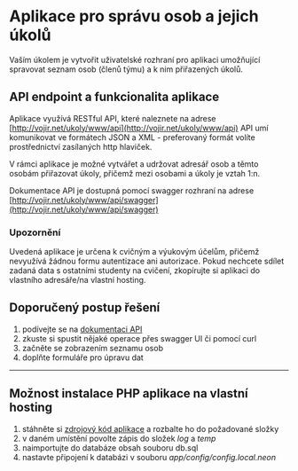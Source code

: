 # Aplikace pro správu osob a jejich úkolů
 
Vaším úkolem je vytvořit uživatelské rozhraní pro aplikaci umožňující spravovat seznam osob (členů týmu) a k nim přiřazených úkolů.

## API endpoint a funkcionalita aplikace
Aplikace využívá RESTful API, které naleznete na adrese [http://vojir.net/ukoly/www/api](http://vojir.net/ukoly/www/api)
API umí komunikovat ve formátech JSON a XML - preferovaný formát volíte prostřednictví zasílaných http hlaviček.

V rámci aplikace je možné vytvářet a udržovat adresář osob a těmto osobám přiřazovat úkoly, přičemž mezi osobami a úkoly je vztah 1:n.

Dokumentace API je dostupná pomocí swagger rozhraní na adrese [http://vojir.net/ukoly/www/api/swagger](http://vojir.net/ukoly/www/api/swagger) 

### Upozornění
Uvedená aplikace je určena k cvičným a výukovým účelům, přičemž nevyužívá žádnou formu autentizace ani autorizace. Pokud nechcete sdílet zadaná data s ostatními studenty na cvičení, zkopírujte si aplikaci do vlastního adresáře/na vlastní hosting.


## Doporučený postup řešení
1. podívejte se na [dokumentaci API](http://eso.vse.cz/~xvojs03/ukoly/www/api/swagger)
2. zkuste si spustit nějaké operace přes swagger UI či pomocí curl
3. začněte se zobrazením seznamu osob
4. doplňte formuláře pro úpravu dat 

---

## Možnost instalace PHP aplikace na vlastní hosting
1. stáhněte si [zdrojový kód aplikace](./php_aplikace.zip) a rozbalte ho do požadované složky
2. v daném umístění povolte zápis do složek *log* a *temp*
3. naimportujte do databáze obsah souboru db.sql
4. nastavte připojení k databázi v souboru *app/config/config.local.neon*